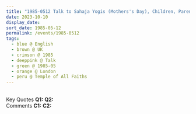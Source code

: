 ```yaml
---
title: "1985-0512 Talk to Sahaja Yogis (Mothers's Day), Children, Parents, Schools, Motherhood, Seminar, Day 2, Temple of All Faiths (now demolished, 11c Pond St), Belsize Park, Hampstead, London, UK"
date: 2023-10-10
display_date: 
sort_date: 1985-05-12
permalink: /events/1985-0512
tags:
  - blue @ English
  - brown @ UK
  - crimson @ 1985
  - deeppink @ Talk
  - green @ 1985-05
  - orange @ London
  - peru @ Temple of All Faiths
---
```


<br>

<wave-list>
  <list-title color="DarkSeaGreen" width="55">Key Quotes</list-title>
  <list-item color="BlanchedAlmond" width="280"><b>Q1:</b> <i></i></list-item>
  <list-item color="Lavender" width="280"><b>Q2:</b> <i></i></list-item>
</wave-list>

<br>

<wave-list>
  <list-title color="DarkSeaGreen" width="55">Comments</list-title>
  <list-item color="BlanchedAlmond" width="280"><b>C1:</b> <i></i></list-item>
  <list-item color="Lavender" width="280"><b>C2:</b> <i></i></list-item>
</wave-list>